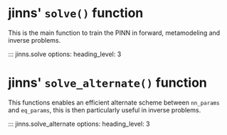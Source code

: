 # jinns' `solve()` function

This is the main function to train the PINN in forward, metamodeling and inverse problems.

::: jinns.solve
    options:
        heading_level: 3

# jinns' `solve_alternate()` function

This functions enables an efficient alternate scheme between `nn_params` and `eq_params`, this is then particularly useful in inverse problems.

::: jinns.solve_alternate
    options:
        heading_level: 3
